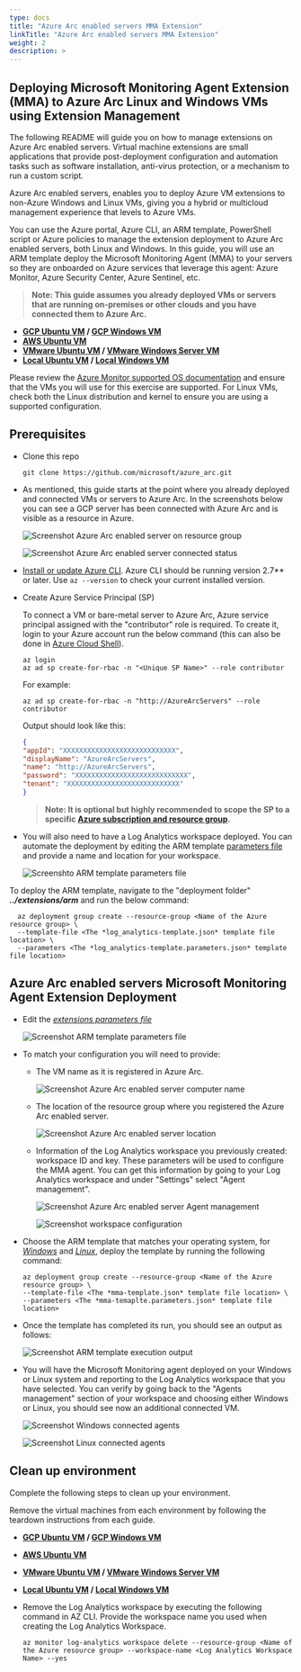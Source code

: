 ```yaml
---
type: docs
title: "Azure Arc enabled servers MMA Extension"
linkTitle: "Azure Arc enabled servers MMA Extension"
weight: 2
description: >
---
```


## Deploying Microsoft Monitoring Agent Extension (MMA) to Azure Arc Linux and Windows VMs using Extension Management

The following README will guide you on how to manage extensions on Azure Arc enabled servers. Virtual machine extensions are small applications that provide post-deployment configuration and automation tasks such as software installation, anti-virus protection, or a mechanism to run a custom script.

Azure Arc enabled servers, enables you to deploy Azure VM extensions to non-Azure Windows and Linux VMs, giving you a hybrid or multicloud management experience that levels to Azure VMs.

You can use the Azure portal, Azure CLI, an ARM template, PowerShell script or Azure policies to manage the extension deployment to Azure Arc enabled servers, both Linux and Windows. In this guide, you will use an ARM template deploy the Microsoft Monitoring Agent (MMA) to your servers so they are onboarded on Azure services that leverage this agent: Azure Monitor, Azure Security Center, Azure Sentinel, etc.

> **Note: This guide assumes you already deployed VMs or servers that are running on-premises or other clouds and you have connected them to Azure Arc.**

* **[GCP Ubuntu VM](https://github.com/microsoft/azure_arc/blob/main/docs/azure_arc_jumpstart/azure_arc_servers/gcp/gcp_terraform_ubuntu/_index.md) / [GCP Windows VM](https://github.com/microsoft/azure_arc/blob/main/docs/azure_arc_jumpstart/azure_arc_servers/gcp/gcp_terraform_windows/_index.md)**
* **[AWS Ubuntu VM](https://github.com/microsoft/azure_arc/blob/main/docs/azure_arc_jumpstart/azure_arc_servers/aws/aws_terraform_ubuntu/_index.md)**
* **[VMware Ubuntu VM](https://github.com/microsoft/azure_arc/blob/main/docs/azure_arc_jumpstart/azure_arc_servers/vmware/vmware_terraform_ubuntu/_index.md) / [VMware Windows Server VM](https://github.com/microsoft/azure_arc/blob/main/docs/azure_arc_jumpstart/azure_arc_servers/vmware/vmware_terraform_winsrv/_index.md)**
* **[Local Ubuntu VM](https://github.com/microsoft/azure_arc/blob/main/docs/azure_arc_jumpstart/azure_arc_servers/vagrant/local_vagrant_ubuntu/_index.md) / [Local Windows VM](https://github.com/microsoft/azure_arc/blob/main/docs/azure_arc_jumpstart/azure_arc_servers/vagrant/local_vagrant_windows/_index.md)**

Please review the [Azure Monitor supported OS documentation](https://docs.microsoft.com/en-us/azure/azure-monitor/insights/vminsights-enable-overview#supported-operating-systems) and ensure that the VMs you will use for this exercise are supported. For Linux VMs, check both the Linux distribution and kernel to ensure you are using a supported configuration.

## Prerequisites

* Clone this repo

    ```terminal
    git clone https://github.com/microsoft/azure_arc.git
    ```

* As mentioned, this guide starts at the point where you already deployed and connected VMs or servers to Azure Arc. In the screenshots below you can see a GCP server has been connected with Azure Arc and is visible as a resource in Azure.

    ![Screenshot Azure Arc enabled server on resource group](./01.png)

    ![Screenshot Azure Arc enabled server connected status](./02.png)

* [Install or update Azure CLI](https://docs.microsoft.com/en-us/cli/azure/install-azure-cli?view=azure-cli-latest). Azure CLI should be running version 2.7** or later. Use ```az --version``` to check your current installed version.

* Create Azure Service Principal (SP)

    To connect a VM or bare-metal server to Azure Arc, Azure service principal assigned with the "contributor" role is required. To create it, login to your Azure account run the below command (this can also be done in [Azure Cloud Shell](https://shell.azure.com/)).

    ```console
    az login
    az ad sp create-for-rbac -n "<Unique SP Name>" --role contributor
    ```

    For example:

    ```console
    az ad sp create-for-rbac -n "http://AzureArcServers" --role contributor
    ```

    Output should look like this:

    ```json
    {
    "appId": "XXXXXXXXXXXXXXXXXXXXXXXXXXXX",
    "displayName": "AzureArcServers",
    "name": "http://AzureArcServers",
    "password": "XXXXXXXXXXXXXXXXXXXXXXXXXXXX",
    "tenant": "XXXXXXXXXXXXXXXXXXXXXXXXXXXX"
    }
    ```

    > **Note: It is optional but highly recommended to scope the SP to a specific [Azure subscription and resource group](https://docs.microsoft.com/en-us/cli/azure/ad/sp?view=azure-cli-latest).**

* You will also need to have a Log Analytics workspace deployed. You can automate the deployment by editing the ARM template [parameters file](https://github.com/microsoft/azure_arc/blob/main/azure_arc_servers_jumpstart/extensions/arm/log_analytics-template.parameters.json) and provide a name and location for your workspace.

    ![Screenshto ARM template parameters file](./03.png)

To deploy the ARM template, navigate to the "deployment folder" ***../extensions/arm*** and run the below command:

  ```console
    az deployment group create --resource-group <Name of the Azure resource group> \
    --template-file <The *log_analytics-template.json* template file location> \
    --parameters <The *log_analytics-template.parameters.json* template file location>
  ```

## Azure Arc enabled servers Microsoft Monitoring Agent Extension Deployment

* Edit the [*extensions parameters file*](https://github.com/microsoft/azure_arc/blob/main/azure_arc_servers_jumpstart/extensions/arm/mma-template.parameters.json)

    ![Screenshot ARM template parameters file](./04.png)

* To match your configuration you will need to provide:

  * The VM name as it is registered in Azure Arc.

    ![Screenshot Azure Arc enabled server computer name](./05.png)

  * The location of the resource group where you registered the Azure Arc enabled server.

    ![Screenshot Azure Arc enabled server location](./06.png)

  * Information of the Log Analytics workspace you previously created: workspace ID and key. These parameters will be used to configure the MMA agent. You can get this information by going to your Log Analytics workspace and under "Settings" select "Agent management".

    ![Screenshot Azure Arc enabled server Agent management](./07.png)

    ![Screenshot workspace configuration](./08.png)

* Choose the ARM template that matches your operating system, for [*Windows*](https://github.com/microsoft/azure_arc/blob/main/azure_arc_servers_jumpstart/extensions/arm/mma-template-windows.json) and [*Linux*](https://github.com/microsoft/azure_arc/blob/main/azure_arc_servers_jumpstart/extensions/arm/mma-template-linux.json), deploy the template by running the following command:

    ```console
    az deployment group create --resource-group <Name of the Azure resource group> \
    --template-file <The *mma-template.json* template file location> \
    --parameters <The *mma-temaplte.parameters.json* template file location>
    ```

* Once the template has completed its run, you should see an output as follows:

    ![Screenshot ARM template execution output](./09.png)

* You will have the Microsoft Monitoring agent deployed on your Windows or Linux system and reporting to the Log Analytics workspace that you have selected. You can verify by going back to the "Agents management" section of your workspace and choosing either Windows or Linux, you should see now an additional connected VM.

    ![Screenshot Windows connected agents](./10.png)

    ![Screenshot Linux connected agents](./11.png)

## Clean up environment

Complete the following steps to clean up your environment.

Remove the virtual machines from each environment by following the teardown instructions from each guide.

* **[GCP Ubuntu VM](https://github.com/microsoft/azure_arc/blob/main/docs/azure_arc_jumpstart/azure_arc_servers/gcp/gcp_terraform_ubuntu/_index.md) / [GCP Windows VM](https://github.com/microsoft/azure_arc/blob/main/docs/azure_arc_jumpstart/azure_arc_servers/gcp/gcp_terraform_windows/_index.md)**
* **[AWS Ubuntu VM](https://github.com/microsoft/azure_arc/blob/main/docs/azure_arc_jumpstart/azure_arc_servers/aws/aws_terraform_ubuntu/_index.md)**
* **[VMware Ubuntu VM](https://github.com/microsoft/azure_arc/blob/main/docs/azure_arc_jumpstart/azure_arc_servers/vmware/vmware_terraform_ubuntu/_index.md) / [VMware Windows Server VM](https://github.com/microsoft/azure_arc/blob/main/docs/azure_arc_jumpstart/azure_arc_servers/vmware/vmware_terraform_winsrv/_index.md)**
* **[Local Ubuntu VM](https://github.com/microsoft/azure_arc/blob/main/docs/azure_arc_jumpstart/azure_arc_servers/vagrant/local_vagrant_ubuntu/_index.md) / [Local Windows VM](https://github.com/microsoft/azure_arc/blob/main/docs/azure_arc_jumpstart/azure_arc_servers/vagrant/local_vagrant_windows/_index.md)**

* Remove the Log Analytics workspace by executing the following command in AZ CLI. Provide the workspace name you used when creating the Log Analytics Workspace.

    ```console
    az monitor log-analytics workspace delete --resource-group <Name of the Azure resource group> --workspace-name <Log Analytics Workspace Name> --yes
    ```
